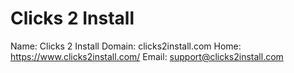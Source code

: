 
# Clicks 2 Install

Name: Clicks 2 Install
Domain: clicks2install.com
Home: https://www.clicks2install.com/
Email: support@clicks2install.com

